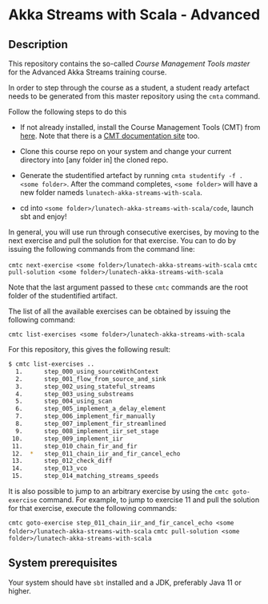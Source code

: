 # Akka Streams with Scala - Advanced

## Description

This repository contains the so-called _Course Management Tools master_ for
the Advanced Akka Streams training course.

In order to step through the course as a student, a student ready artefact needs
to be generated from this master repository using the `cmta` command.

Follow the following steps to do this

- If not already installed, install the Course Management Tools (CMT) from
[here](https://github.com/eloots/course-management-tools). Note that there
is a [CMT documentation site](https://eloots.github.io/course-management-tools/) too.

- Clone this course repo on your system and change your current directory into 
  [any folder in] the cloned repo.

- Generate the studentified artefact by running `cmta studentify -f . <some folder>`.
  After the command completes, `<some folder>` will have a new folder nameds
  `lunatech-akka-streams-with-scala`.

- cd into  `<some folder>/lunatech-akka-streams-with-scala/code`, launch sbt and enjoy!

In general, you will use run through consecutive exercises, by moving to the next
exercise and pull the solution for that exercise. You can to do by issuing the following
commands from the command line:

`cmtc next-exercise <some folder>/lunatech-akka-streams-with-scala`
`cmtc pull-solution <some folder>/lunatech-akka-streams-with-scala`

Note that the last argument passed to these `cmtc` commands are the root folder of
the studentified artifact.

The list of all the available exercises can be obtained by issuing the following command:

`cmtc list-exercises <some folder>/lunatech-akka-streams-with-scala`

For this repository, this gives the following result:

```bash
$ cmtc list-exercises ..
  1.      step_000_using_sourceWithContext
  2.      step_001_flow_from_source_and_sink
  3.      step_002_using_stateful_streams
  4.      step_003_using_substreams
  5.      step_004_using_scan
  6.      step_005_implement_a_delay_element
  7.      step_006_implement_fir_manually
  8.      step_007_implement_fir_streamlined
  9.      step_008_implement_iir_set_stage
 10.      step_009_implement_iir
 11.      step_010_chain_fir_and_fir
 12.  *   step_011_chain_iir_and_fir_cancel_echo
 13.      step_012_check_diff
 14.      step_013_vco
 15.      step_014_matching_streams_speeds
```
It is also possible to jump to an arbitrary exercise by using the `cmtc goto-exercise`
command. For example, to jump to exercise 11 and pull the solution for that exercise,
execute the following commands:

`cmtc goto-exercise step_011_chain_iir_and_fir_cancel_echo <some folder>/lunatech-akka-streams-with-scala`
`cmtc pull-solution <some folder>/lunatech-akka-streams-with-scala`

## System prerequisites

Your system should have `sbt` installed and a JDK, preferably Java 11 or higher.
